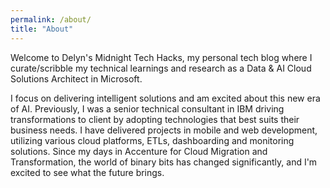 ```yaml
---
permalink: /about/
title: "About"
---
```


Welcome to Delyn's Midnight Tech Hacks, my personal tech blog where I curate/scribble my technical learnings and research as a Data & AI Cloud Solutions Architect in Microsoft.

I focus on delivering intelligent solutions and am excited about this new era of AI. Previously, I was a senior technical consultant in IBM driving transformations to client by adopting technologies that best suits their business needs. I have delivered projects in mobile and web development, utilizing various cloud platforms, ETLs, dashboarding and monitoring solutions. Since my days in Accenture for  Cloud Migration and Transformation, the world of binary bits has changed significantly, and I'm excited to see what the future brings.
